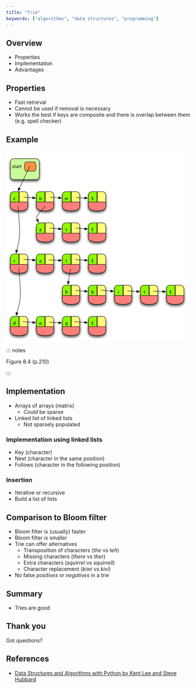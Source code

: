```yaml
---
title: "Trie"
keywords: ["algorithms", "data structures", "programming"]
---
```


## Overview

* Properties
* Implementation
* Advantages

## Properties

* Fast re*trie*val
* Cannot be used if removal is necessary
* Works the best if keys are composite and there is overlap between them (e.g. spell checker)

## Example

![Trie](images/trie.png)

::: notes

Figure 8.4 (p.210)

:::

## Implementation

* Arrays of arrays (matrix)
  * Could be sparse
* Linked list of linked lists
  * Not sparsely populated

### Implementation using linked lists

* Key (character)
* Next (character in the same position)
* Follows (character in the following position)

### Insertion

* Iterative or recursive
* Build a list of lists

## Comparison to Bloom filter

* Bloom filter is (usually) faster
* Bloom filter is smaller
* Trie can offer alternatives
  * Transposition of characters (*the* vs *teh*)
  * Missing characters (*there* vs *ther*)
  * Extra characters (*squirrel* vs *squirrell*)
  * Character replacement (*kiwi* vs *kivi*)
* No false *positives* or *negatives* in a trie

## Summary

* Tries are good

## Thank you

Got questions?

## References

* [Data Structures and Algorithms with Python by Kent Lee and Steve Hubbard](https://dl.acm.org/citation.cfm?id=2732680)
